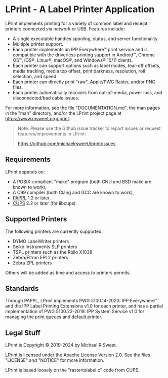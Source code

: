 LPrint - A Label Printer Application
====================================

LPrint implements printing for a variety of common label and receipt printers
connected via network or USB.  Features include:

- A single executable handles spooling, status, and server functionality.
- Multiple printer support.
- Each printer implements an IPP Everywhere™ print service and is compatible
  with the driverless printing support in Android™, Chrome OS™, iOS®, Linux®,
  macOS®, and Windows® 10/11 clients.
- Each printer can support options such as label modes, tear-off offsets,
  media tracking, media top offset, print darkness, resolution, roll selection,
  and speed.
- Each printer can directly print "raw", Apple/PWG Raster, and/or PNG files.
- Each printer automatically recovers from out-of-media, power loss, and
  disconnected/bad cable issues.

For more information, see the file "DOCUMENTATION.md", the man pages in the
"man" directory, and/or the LPrint project page at
<https://www.msweet.org/lprint>.

> Note: Please use the Github issue tracker to report issues or request
> features/improvements in LPrint:
>
> <https://github.com/michaelrsweet/lprint/issues>


Requirements
------------

LPrint depends on:

- A POSIX-compliant "make" program (both GNU and BSD make are known to work),
- A C99 compiler (both Clang and GCC are known to work),
- [PAPPL](https://www.msweet.org/pappl) 1.2 or later.
- [CUPS](https://openprinting.github.io/cups) 2.2 or later (for libcups).


Supported Printers
------------------

The following printers are currently supported:

- DYMO LabelWriter printers
- Seiko Instruments SLP printers
- TSPL printers such as the Rollo X1038
- Zebra/Eltron EPL2 printers
- Zebra ZPL printers

Others will be added as time and access to printers permits.


Standards
---------

Through PAPPL, LPrint implements PWG 5100.14-2020: IPP Everywhere™ and the IPP
Label Printing Extensions v1.0 for each printer, and has a partial
implementation of PWG 5100.22-2019: IPP System Service v1.0 for managing the
print queues and default printer.


Legal Stuff
-----------

LPrint is Copyright © 2019-2024 by Michael R Sweet.

LPrint is licensed under the Apache License Version 2.0.  See the files
"LICENSE" and "NOTICE" for more information.

LPrint is based loosely on the "rastertolabel.c" code from CUPS.
